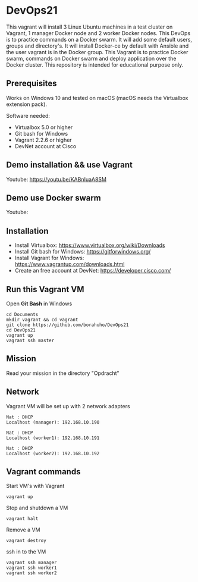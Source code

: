 # DevOps21

This vagrant will install 3 Linux Ubuntu machines in a test cluster on Vagrant, 1 manager Docker node and 2 worker Docker nodes. This DevOps is to practice commands on a Docker swarm.
It will add some default users, groups and directory's. It will install Docker-ce by default with Ansible and the user vagrant is in the Docker group.
This Vagrant is to practice Docker swarm, commands on Docker swarm and deploy application over the Docker cluster.
This repository is intended for educational purpose only.


## Prerequisites

Works on Windows 10 and tested on macOS (macOS needs the Virtualbox extension pack).

Software needed:
* Virtualbox 5.0 or higher
* Git bash for Windows
* Vagrant 2.2.6 or higher
* DevNet account at Cisco 


## Demo installation && use Vagrant

Youtube: https://youtu.be/KABnIuaA8SM


## Demo use Docker swarm

Youtube: 


## Installation

* Install Virtualbox: https://www.virtualbox.org/wiki/Downloads
* Install Git bash for Windows: https://gitforwindows.org/
* Install Vagrant for Windows: https://www.vagrantup.com/downloads.html
* Create an free account at DevNet: https://developer.cisco.com/

## Run this Vagrant VM
Open **Git Bash** in Windows
```
cd Documents
mkdir vagrant && cd vagrant
git clone https://github.com/borahuho/DevOps21
cd DevOps21
vagrant up
vagrant ssh master
```
## Mission

Read your mission in the directory "Opdracht"

## Network
Vagrant VM will be set up with 2 network adapters
```
Nat : DHCP
Localhost (manager): 192.168.10.190

Nat : DHCP
Localhost (worker1): 192.168.10.191

Nat : DHCP
Localhost (worker2): 192.168.10.192
```
## Vagrant commands
Start VM's with Vagrant
```
vagrant up
```
Stop and shutdown a VM
```
vagrant halt
```
Remove a VM
```
vagrant destroy
```
ssh in to the VM
```
vagrant ssh manager
vagrant ssh worker1
vagrant ssh worker2
```

